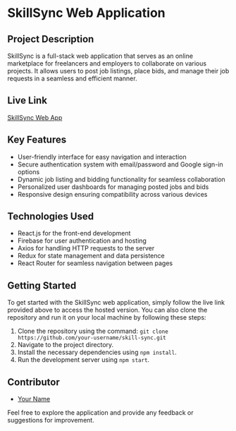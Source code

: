 # SkillSync Web Application

## Project Description

SkillSync is a full-stack web application that serves as an online marketplace for freelancers and employers to collaborate on various projects. It allows users to post job listings, place bids, and manage their job requests in a seamless and efficient manner.

## Live Link

[SkillSync Web App](https://skill-sync-88593.web.app/login)

## Key Features

- User-friendly interface for easy navigation and interaction
- Secure authentication system with email/password and Google sign-in options
- Dynamic job listing and bidding functionality for seamless collaboration
- Personalized user dashboards for managing posted jobs and bids
- Responsive design ensuring compatibility across various devices

## Technologies Used

- React.js for the front-end development
- Firebase for user authentication and hosting
- Axios for handling HTTP requests to the server
- Redux for state management and data persistence
- React Router for seamless navigation between pages

## Getting Started

To get started with the SkillSync web application, simply follow the live link provided above to access the hosted version. You can also clone the repository and run it on your local machine by following these steps:

1. Clone the repository using the command: `git clone https://github.com/your-username/skill-sync.git`
2. Navigate to the project directory.
3. Install the necessary dependencies using `npm install`.
4. Run the development server using `npm start`.

## Contributor

- [Your Name](https://github.com/your-username)

Feel free to explore the application and provide any feedback or suggestions for improvement.
